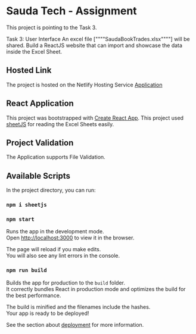 # Sauda Tech - Assignment

This project is pointing to the Task 3.

Task 3: User Interface
An excel file [""""SaudaBookTrades.xlsx""""] will be shared. Build a ReactJS website that can import and showcase the data inside the Excel Sheet.

## Hosted Link

The project is hosted on the Netlify Hosting Service [Application](https://practical-thompson-6d2ff3.netlify.app/)

## React Application

This project was bootstrapped with [Create React App](https://github.com/facebook/create-react-app).
This project used [sheetJS](https://sheetjs.com/) for reading the Excel Sheets easily.

## Project Validation

The Application supports File Validation.

## Available Scripts

In the project directory, you can run:

### `npm i sheetjs`

### `npm start`

Runs the app in the development mode.\
Open [http://localhost:3000](http://localhost:3000) to view it in the browser.

The page will reload if you make edits.\
You will also see any lint errors in the console.

### `npm run build`

Builds the app for production to the `build` folder.\
It correctly bundles React in production mode and optimizes the build for the best performance.

The build is minified and the filenames include the hashes.\
Your app is ready to be deployed!

See the section about [deployment](https://facebook.github.io/create-react-app/docs/deployment) for more information.
